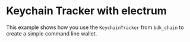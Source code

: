 # Keychain Tracker with electrum

This example shows how you use the `KeychainTracker` from `bdk_chain` to create a simple command
line wallet.


